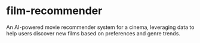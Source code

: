 # film-recommender
An AI-powered movie recommender system for a cinema, leveraging data to help users discover new films based on preferences and genre trends.
